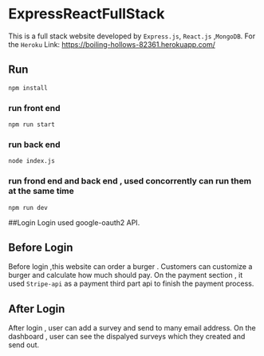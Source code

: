 # ExpressReactFullStack
This is a full stack website developed by `Express.js`, `React.js` ,`MongoDB`.
For the `Heroku` Link: https://boiling-hollows-82361.herokuapp.com/

## Run
`npm install`
### run front end
`npm run start`
### run back end
`node index.js`
### run frond end and back end , used concorrently can run them at the same time
`npm run dev`

##Login
Login used google-oauth2 API.
## Before Login
Before login ,this website can order a burger . Customers can customize a burger and calculate how much should pay.
On the payment section , it used `Stripe-api` as a payment third part api to finish the payment process.
## After Login
After login , user can add a survey and send to many email address. On the dashboard , user can see the dispalyed surveys which 
they created and send out. 



